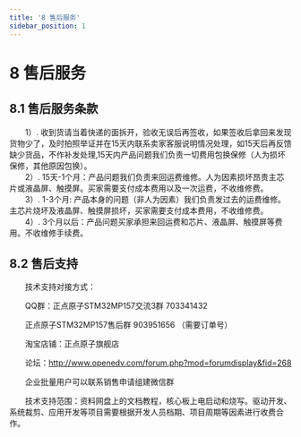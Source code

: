 ```yaml
---
title: '8 售后服务'
sidebar_position: 1
---
```


# 8 售后服务

## 8.1 售后服务条款

&emsp;&emsp;1）. 收到货请当着快递的面拆开，验收无误后再签收，如果签收后拿回来发现货物少了，及时拍照举证并在15天内联系卖家客服说明情况处理，如15天后再反馈缺少货品，不作补发处理,15天内产品问题我们负责一切费用包换保修（人为损坏保修，其他原因包换）。<br />
&emsp;&emsp;2）. 15天-1个月：产品问题我们负责来回运费维修。人为因素损坏昂贵主芯片或液晶屏、触摸屏。买家需要支付成本费用以及一次运费，不收维修费。<br />
&emsp;&emsp;3）. 1-3个月: 产品本身的问题（非人为因素）我们负责发过去的运费维修。主芯片烧坏及液晶屏、触摸屏损坏，买家需要支付成本费用，不收维修费。<br />
&emsp;&emsp;4）. 3个月以后：产品问题买家承担来回运费和芯片、液晶屏、触摸屏等费用。不收维修手续费。

## 8.2 售后支持

&emsp;&emsp;技术支持对接方式：

&emsp;&emsp;QQ群：正点原子STM32MP157交流3群   703341432

&emsp;&emsp;正点原子STM32MP157售后群   903951656  （需要订单号）

&emsp;&emsp;淘宝店铺：正点原子旗舰店

&emsp;&emsp;论坛：http://www.openedv.com/forum.php?mod=forumdisplay&fid=268



&emsp;&emsp;企业批量用户可以联系销售申请组建微信群

&emsp;&emsp;技术支持范围：资料网盘上的文档教程，核心板上电启动和烧写。驱动开发、系统裁剪、应用开发等项目需要根据开发人员档期、项目周期等因素进行收费合作。






